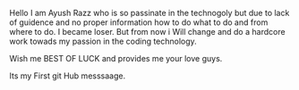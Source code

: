 Hello I am Ayush Razz who is so passinate in the technogoly but due to lack of guidence and no proper information how to do what to do and from where to do. I became loser. 
But from now i Will change and do a hardcore work towads my passion in the coding technology.

Wish me BEST OF LUCK and provides me your love guys.

Its my First git Hub messsaage.
